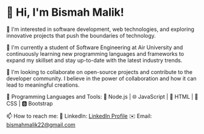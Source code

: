 #                                                            👋 Hi, I'm Bismah Malik!

👀 I'm interested in software development, web technologies, and exploring innovative projects that push the boundaries of technology.

🌱 I'm currently a student of Software Engineering at Air University and continuously learning new programming languages and frameworks to expand my skillset and stay up-to-date with the latest industry trends.

💞️ I'm looking to collaborate on open-source projects and contribute to the developer community. I believe in the power of collaboration and how it can lead to meaningful creations.

🚀 Programming Languages and Tools:
🔧 Node.js | 🌐 JavaScript | 🎨 HTML | 🎨 CSS | 🅱️ Bootstrap

📫 How to reach me:
🔗 LinkedIn: [LinkedIn Profile](https://www.linkedin.com/in/bismah-m-a27a2b157)
✉️ Email: bismahmalik22@gmail.com
